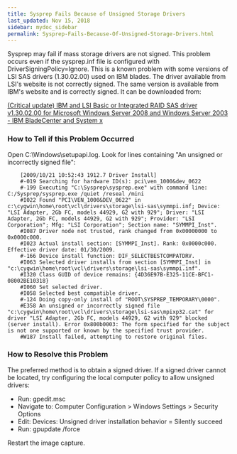 ```yaml
---
title: Sysprep Fails Because of Unsigned Storage Drivers
last_updated: Nov 15, 2018
sidebar: mydoc_sidebar
permalink: Sysprep-Fails-Because-Of-Unsigned-Storage-Drivers.html
---
```



Sysprep may fail if mass storage drivers are not signed.  This problem occurs even if the sysprep.inf file is configured with DriverSigningPolicy=Ignore.  This is a known problem with some versions of LSI SAS drivers (1.30.02.00) used on IBM blades.  The driver available from LSI's website is not correctly signed.  The same version is available from IBM's website and is correctly signed.  It can be downloaded from:

[(Critical update) IBM and LSI Basic or Integrated RAID SAS driver v1.30.02.00 for Microsoft Windows Server 2008 and Windows Server 2003 - IBM BladeCenter and System x](https://www.ibm.com/it-infrastructure)

### How to Tell if this Problem Occurred

Open C:\Windows\setupapi.log.  Look for lines containing "An unsigned or incorrectly signed file":

        [2009/10/21 10:52:43 1912.7 Driver Install]
        #-019 Searching for hardware ID(s): pci\ven_1000&dev_0622
        #-199 Executing "C:\Sysprep\sysprep.exe" with command line: C:/Sysprep/sysprep.exe /quiet /reseal /mini
        #I022 Found "PCI\VEN_1000&DEV_0622" in c:\cygwin\home\root\vcl\drivers\storage\lsi-sas\symmpi.inf; Device: "LSI Adapter, 2Gb FC, models 44929, G2 with 929"; Driver: "LSI Adapter, 2Gb FC, models 44929, G2 with 929"; Provider: "LSI Corporation"; Mfg: "LSI Corporation"; Section name: "SYMMPI_Inst".
        #I087 Driver node not trusted, rank changed from 0x00000000 to 0x0000c000.
        #I023 Actual install section: [SYMMPI_Inst]. Rank: 0x0000c000. Effective driver date: 01/30/2009.
        #-166 Device install function: DIF_SELECTBESTCOMPATDRV.
        #I063 Selected driver installs from section [SYMMPI_Inst] in "c:\cygwin\home\root\vcl\drivers\storage\lsi-sas\symmpi.inf".
        #I320 Class GUID of device remains: {4D36E97B-E325-11CE-BFC1-08002BE10318}
        #I060 Set selected driver.
        #I058 Selected best compatible driver.
        #-124 Doing copy-only install of "ROOT\SYSPREP_TEMPORARY\0000".
        #E358 An unsigned or incorrectly signed file "c:\cygwin\home\root\vcl\drivers\storage\lsi-sas\mpixp32.cat" for driver "LSI Adapter, 2Gb FC, models 44929, G2 with 929" blocked (server install). Error 0x800b0003: The form specified for the subject is not one supported or known by the specified trust provider.
        #W187 Install failed, attempting to restore original files.


### How to Resolve this Problem
The preferred method is to obtain a signed driver.  If a signed driver cannot be located, try configuring the local computer policy to allow unsigned drivers:

* Run: gpedit.msc
* Navigate to: Computer Configuration > Windows Settings > Security Options
* Edit: Devices: Unsigned driver installation behavior = Silently succeed
* Run: gpupdate /force

Restart the image capture.
